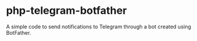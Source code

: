 # php-telegram-botfather

A simple code to send notifications to Telegram through a bot created using BotFather.
